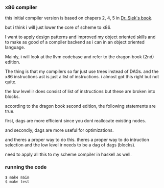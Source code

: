### x86 compiler
this initial compiler version is based on chapers 2, 4, 5 in [Dr. Siek's book](https://github.com/IUCompilerCourse/Essentials-of-Compilation).

but i think i will just lower the core of scheme to x86.

I want to apply design patterns and improved my object oriented skills and
to make as good of a compiler backend as i can in an object oriented language.

Mainly, i will look at the llvm codebase and refer to the dragon book (2nd) edition.

The thing is that my compilers so far just use trees instead of DAGs. and
the x86 instructions ast is just a list of instructions. i almost got this
right but not quite.

the low level ir does consist of list of instructions but these are
broken into blocks.

according to the dragon book second edition, the following statements are true.

first, dags are more efficient since you dont reallocate existing nodes.

and secondly, dags are more useful for optimizations.

and theres a proper way to do this. theres a proper way to do intruction selection
and the low level ir needs to be a dag of dags (blocks).

need to apply all this to my scheme compiler in haskell as well. 

### running the code
```bash
$ make main
$ make test
```
